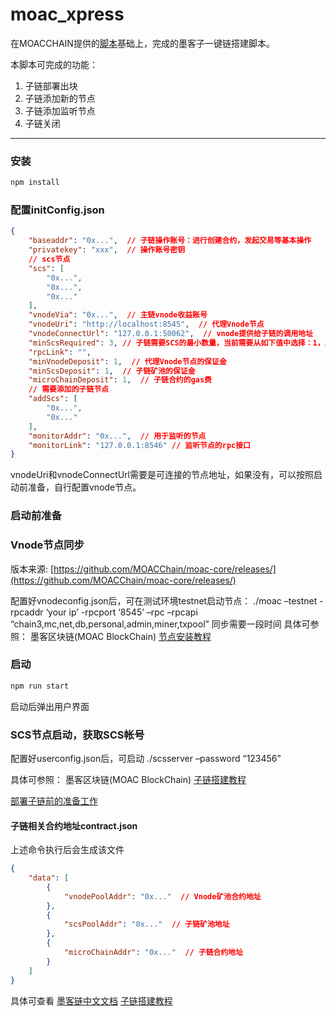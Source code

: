 # moac_xpress

在MOACCHAIN提供的[脚本](https://github.com/MOACChain/moac-core)基础上，完成的墨客子一键链搭建脚本。

本脚本可完成的功能：
1. 子链部署出块
2. 子链添加新的节点
3. 子链添加监听节点
4. 子链关闭

---

### 安装
```javascript
npm install
```
### 配置initConfig.json
```json
{
	"baseaddr": "0x...",  // 子链操作账号：进行创建合约，发起交易等基本操作
	"privatekey": "xxx",  // 操作账号密钥
	// scs节点
	"scs": [
		"0x...",
		"0x...",
		"0x..."
	],
	"vnodeVia": "0x...",  // 主链vnode收益账号
	"vnodeUri": "http://localhost:8545",  // 代理Vnode节点
	"vnodeConnectUrl": "127.0.0.1:50062",  // vnode提供给子链的调用地址
	"minScsRequired": 3, // 子链需要SCS的最小数量，当前需要从如下值中选择：1，3，5，7
	"rpcLink": "",
	"minVnodeDeposit": 1,  // 代理Vnode节点的保证金 
	"minScsDeposit": 1,  // 子链矿池的保证金
	"microChainDeposit": 1,  // 子链合约的gas费
	// 需要添加的子链节点
	"addScs": [
		"0x...",
		"0x..."
	],
	"monitorAddr": "0x...",  // 用于监听的节点
	"monitorLink": "127.0.0.1:8546" // 监听节点的rpc接口
}
```
vnodeUri和vnodeConnectUrl需要是可连接的节点地址，如果没有，可以按照启动前准备，自行配置vnode节点。

### 启动前准备
### Vnode节点同步
版本来源: [https://github.com/MOACChain/moac-core/releases/](https://github.com/MOACChain/moac-core/releases/)

配置好vnodeconfig.json后，可在测试环境testnet启动节点：
./moac –testnet -rpcaddr ‘your ip’ -rpcport ‘8545’ –rpc –rpcapi “chain3,mc,net,db,personal,admin,miner,txpool”
同步需要一段时间
具体可参照：
墨客区块链(MOAC BlockChain) [节点安装教程](https://blog.csdn.net/lyq13573221675/article/details/81078424)

### 启动
```javascript
npm run start
```
启动后弹出用户界面

### SCS节点启动，获取SCS帐号
配置好userconfig.json后，可启动
./scsserver –password “123456” 

具体可参照：
墨客区块链(MOAC BlockChain) [子链搭建教程](https://blog.csdn.net/lyq13573221675/article/details/81125954)


[部署子链前的准备工作](https://moacdocschn.readthedocs.io/zh_CN/latest/subchain/%E9%83%A8%E7%BD%B2%E5%AD%90%E9%93%BE%E5%89%8D%E7%9A%84%E5%87%86%E5%A4%87%E5%B7%A5%E4%BD%9C.html)

#### 子链相关合约地址contract.json
上述命令执行后会生成该文件
```json
{
	"data": [
		{
			"vnodePoolAddr": "0x..."  // Vnode矿池合约地址
		},
		{
			"scsPoolAddr": "0x..."  // 子链矿池地址
		},
		{
			"microChainAddr": "0x..."  // 子链合约地址
		}
	]
}
```

具体可查看
[墨客链中文文档](https://moacdocs-chn.readthedocs.io/zh_CN/latest/index.html)
[子链搭建教程](https://blog.csdn.net/lyq13573221675/article/details/81125954)
